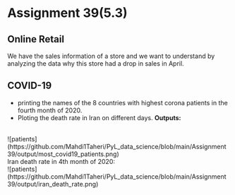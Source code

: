 # Assignment 39(5.3)
## Online Retail
We have the sales information of a store and we want to understand by analyzing the data why this store had a drop in sales in April.<br>
## COVID-19
* printing the names of the 8 countries with highest corona patients in the fourth month of 2020.
* Ploting the death rate in Iran on different days.
**Outputs:**<br>
<br>
![patients](https://github.com/Mahdi1Taheri/PyL_data_science/blob/main/Assignment39/output/most_covid19_patients.png)
<br>
Iran death rate in 4th month of 2020:<br>
![patients](https://github.com/Mahdi1Taheri/PyL_data_science/blob/main/Assignment39/output/iran_death_rate.png)
